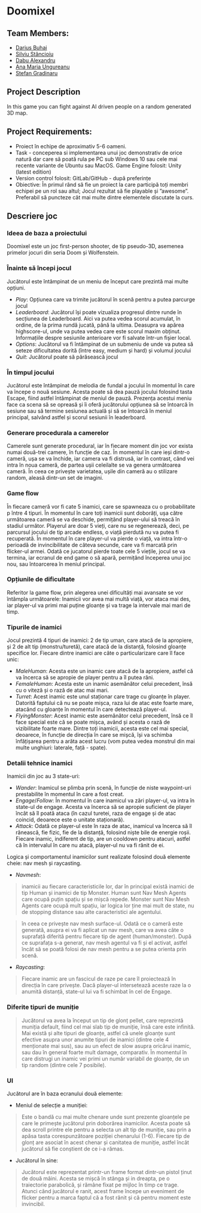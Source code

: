 # Doomixel

## Team Members:
 - [Darius Buhai](https://github.com/DariusBuhai)
 - [Silviu Stăncioiu](https://github.com/SilviuShader)
 - [Dabu Alexandru](https://github.com/DabuAlexandru)
 - [Ana Maria Ungureanu](https://github.com/anayep)
 - [Stefan Gradinaru](https://github.com/svk-svk)

## Project Description
In this game you can fight against AI driven people on a random generated 3D map.

## Project Requirements:

- Proiect în echipe de aproximativ 5-6 oameni.
- Task - conceperea si implementarea unui joc demonstrativ de orice natură dar care să poată rula pe PC sub Windows 10 sau cele mai recente variante de Ubuntu sau MacOS.
Game Engine folosit: Unity (latest edition)
- Version control folosit: GitLab/GitHub - după preferințe
- Obiective: În primul rând să fie un proiect la care participă toți membri echipei pe un rol sau altul; Jocul rezultat să fie playable și ”awesome”. Preferabil să puncteze cât mai multe dintre elementele discutate la curs.

## Descriere joc
### Ideea de baza a proiectului
Doomixel este un joc first-person shooter, de tip pseudo-3D, asemenea primelor jocuri din seria Doom și Wolfenstein. 

### Înainte să începi jocul
Jucătorul este întâmpinat de un meniu de început care prezintă mai multe opțiuni.
* $Play:$ Opțiunea care va trimite jucătorul în scenă pentru a putea parcurge jocul
* $Leaderboard:$ Jucătorul își poate vizualiza progresul dintre runde în secțiunea de Leaderboard. Aici va putea vedea scorul acumulat, în ordine, de la prima rundă jucată, până la ultima. Deasupra va apărea highscore-ul, unde va putea vedea care este scorul maxim obținut. Informațiile despre sesiunile anterioare vor fi salvate într-un fișier local.
* $Options:$ Jucătorul va fi întâmpinat de un submeniu de unde va putea să seteze dificultatea dorită (între easy, medium și hard) și volumul jocului
* $Quit:$ Jucătorul poate să părăsească jocul

### În timpul jocului
Jucătorul este întâmpinat de melodia de fundal a jocului în momentul în care va începe o nouă sesiune. Acesta poate să dea pauză jocului folosind tasta Escape, fiind astfel întâmpinat de meniul de pauză. Prezența acestui meniu face ca scena să se opreasă și îi oferă jucătorului opțiunea să se întoarcă în sesiune sau să termine sesiunea actuală și să se întoarcă în meniul principal, salvând astfel și scorul sesiunii în leaderboard.

### Generare procedurala a camerelor
Camerele sunt generate procedural, iar în fiecare moment din joc vor exista numai două-trei camere, în funcție de caz. În momentul în care ieși dintr-o cameră, ușa se va închide, iar camera va fi distrusă, iar în contrast, când vei intra în noua cameră, de partea ușii celeilalte se va genera următoarea cameră. În ceea ce privește varietatea, ușile din cameră au o stilizare random, aleasă dintr-un set de imagini. 

### Game flow
În fiecare cameră vor fi cate 5 inamici, care se spawneaza cu o probabilitate p între 4 tipuri. În momentul în care toți inamicii sunt doborâți, ușa către următoarea cameră se va deschide, permițând player-ului să treacă în stadiul următor. Playerul are doar 5 vieți, care nu se regenerează, deci, pe parcursul jocului de tip arcade endless, o viață pierdută nu va putea fi recuperată. În momentul în care player-ul va pierde o viață, va intra într-o perioadă de invincibilitate de câteva secunde, care va fi marcată prin flicker-ul armei. Odată ce jucatorul pierde toate cele 5 viețile, jocul se va termina, iar ecranul de end game o să apară, permițând începerea unui joc nou, sau întoarcerea în meniul principal.

### Opțiunile de dificultate
Referitor la game flow, prin alegerea unei dificultăți mai avansate se vor întâmpla următoarele: Inamicii vor avea mai multă viață, vor ataca mai des, iar player-ul va primi mai puține gloanțe și va trage la intervale mai mari de timp.

### Tipurile de inamici
Jocul prezintă 4 tipuri de inamici: 2 de tip uman, care atacă de la apropiere, și 2 de alt tip (monstru/turetă), care atacă de la distanță, folosind gloanțe specifice lor. Fiecare dintre inamici are câte o particularizare care îl face unic:
* $Male Human:$ Acesta este un inamic care atacă de la apropiere, astfel că va încerca să se apropie de player pentru a îl putea răni.
* $Female Human:$ Acesta este un inamic asemănător celui precedent, însă cu o viteză și o rază de atac mai mari.
* $Turret:$ Acest inamic este unul staționar care trage cu gloanțe în player. Datorită faptului că nu se poate mișca, raza lui de atac este foarte mare, atacând cu gloanțe în momentul în care detectează player-ul.
* $FlyingMonster:$ Acest inamic este asemănător celui precedent, însă ce îl face special este că se poate mișca, având și acesta o rază de vizibilitate foarte mare. Dintre toți inamicii, acesta este cel mai special, deoarece, în funcție de direcția în care se mișcă, își va schimba înfățișarea pentru a arăta acest lucru (vom putea vedea monstrul din mai multe unghiuri: laterale, față - spate).

### Detalii tehnice inamici
Inamicii din joc au 3 state-uri:
* $Wander:$ Inamicul se plimba prin scenă, în funcție de niste waypoint-uri prestabilite în momentul în care a fost creat. 
* $Engage/Follow:$ În momentul în care inamicul va zări player-ul, va intra în state-ul de engage. Acesta va încerca să se apropie suficient de player încât să îl poată ataca (în cazul turetei, raza de engage și de atac coincid, deoarece este o unitate staționară).
* $Attack:$ Odată ce player-ul este în raza de atac, inamicul va încerca să îl rănească, fie fizic, fie de la distanță, folosind niște bile de energie roșii. Fiecare inamic, indiferent de tip, are un cooldown pentru atacuri, astfel că în intervalul în care nu atacă, player-ul nu va fi rănit de ei.

Logica și comportamentul inamicilor sunt realizate folosind două elemente cheie: nav mesh și raycasting.
* $Nav mesh$: 
> inamicii au fiecare caracteristicile lor, dar în principal există inamici de tip Human și inamici de tip Monster. Human sunt Nav Mesh Agents care ocupă puțin spațiu și se mișcă repede. Monster sunt Nav Mesh Agents care ocupă mult spațiu, iar logica lor ține mai mult de state, nu de stopping distance sau alte caracteristici ale agentului.

> în ceea ce privește nav mesh surface-ul. Odată ce o cameră este generată, asupra ei va fi aplicat un nav mesh, care va avea câte o suprafață diferită pentru fiecare tip de agent (human/monster). După ce suprafața s-a generat, nav mesh agentul va fi și el activat, astfel încât să se poată folosi de nav mesh pentru a se putea orienta prin scenă.

* $Raycasting$:
> Fiecare inamic are un fascicul de raze pe care îl proiectează în direcția în care privește. Dacă player-ul intersetează aceste raze la o anumită distanță, state-ul lui va fi schimbat în cel de Engage.

### Diferite tipuri de muniție
> Jucătorul va avea la început un tip de glonț pellet, care reprezintă muniția default, fiind cel mai slab tip de muniție, însă care este infinită. Mai există și alte tipuri de gloanțe, astfel că unele gloanțe sunt efective asupra unor anumite tipuri de inamici (dintre cele 4 menționate mai sus), sau au un efect de slow asupra oricărui inamic, sau dau în general foarte mult damage, comparativ. În momentul în care distrugi un inamic vei primi un număr variabil de gloanțe, de un tip random (dintre cele 7 posibile).

### UI
Jucătorul are în baza ecranului două elemente:
* Meniul de selecție a muniției:
> Este o bandă cu mai multe chenare unde sunt prezente gloanțele pe care le primește jucătorul prin doborârea inamicilor. Acesta poate să dea scroll printre ele pentru a selecta un alt tip de muniție, sau prin a apăsa tasta corespunzătoare poziției chenarului (1-6). Fiecare tip de glonț are asociat în acest chenar și canitatea de muniție, astfel încât jucătorul să fie conștient de ce i-a rămas.
* Jucătorul în sine:
> Jucătorul este reprezentat printr-un frame format dintr-un pistol ținut de două mâini. Acesta se mișcă în stânga și in dreapta, pe o traiectorie parabolică, și rămâne fixat pe mijloc în timp ce trage. Atunci când jucătorul e ranit, acest frame începe un eveniment de flicker pentru a marca faptul că a fost rănit și că pentru moment este invincibil.

